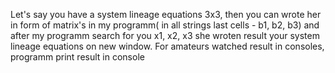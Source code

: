   Let's say you have a system lineage equations 3x3, then you can wrote her in form of matrix's in my programm( in all strings last cells - b1,  b2,  b3) and after my programm search for you  x1,  x2, x3 she wroten result your system lineage equations on new window.
  For amateurs watched result in consoles, programm print result in console
